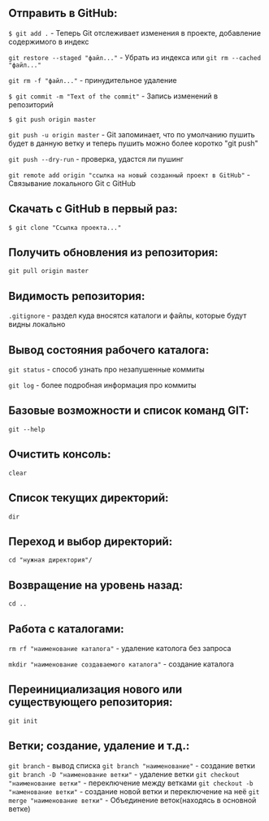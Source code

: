 ## Отправить в GitHub:

`$ git add .` - Теперь Git отслеживает изменения в проекте,
добавление содержимого в индекс

`git restore --staged "файл..."` - Убрать из индекса
или
`git rm --cached "файл..."`

`git rm -f "файл..."` - принудительное удаление

`$ git commit -m "Text of the commit"` - Запись изменений в репозиторий

`$ git push origin master`

`git push -u origin master` - Git запоминает, что по умолчанию пушить будет в данную ветку и теперь пушить можно более коротко "git push"

`git push --dry-run` - проверка, удастся ли пушинг

`git remote add origin "ссылка на новый созданный проект в GitHub"` - Связывание локального Git с GitHub

## Скачать с GitHub в первый раз:

`$ git clone "Ссылка проекта..."`

## Получить обновления из репозитория:

`git pull origin master`

## Видимость репозитория:

`.gitignore` - раздел куда вносятся каталоги и файлы, которые будут видны локально

## Вывод состояния рабочего каталога:

`git status` - способ узнать про незапушенные коммиты

`git log` - более подробная информация про коммиты

## Базовые возможности и список команд GIT:

`git --help`

## Очистить консоль:

`clear`

## Список текущих директорий:

`dir`

## Переход и выбор директорий:

`cd "нужная директория"/`

## Возвращение на уровень назад:

`cd ..`

## Работа с каталогами:

`rm rf "наименование каталога"` - удаление католога без запроса

`mkdir "наименование создаваемого каталога"` - создание каталога

## Переинициализация нового или существующего репозитория:

`git init`

## Ветки; создание, удаление и т.д.:

`git branch` - вывод списка
`git branch "наименование"` - создание ветки
`git branch -D "наименование ветки"` - удаление ветки
`git checkout "наименование ветки"` - переключение между ветками
`git checkout -b "наменование ветки"` - создание новой ветки и переключение на неё
`git merge "наименование ветки"` - Объединение веток(находясь в основной ветке)